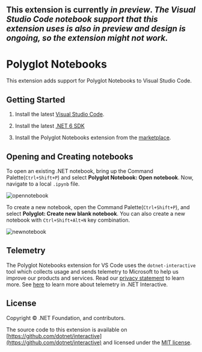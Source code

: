 This extension is currently **_in preview_**.
_The Visual Studio Code notebook support that this extension uses is also in preview and design is ongoing, so the extension might not work._
---

# Polyglot Notebooks

This extension adds support for Polyglot Notebooks to Visual Studio Code.

## Getting Started

1.  Install the latest [Visual Studio Code](https://code.visualstudio.com/).

2.  Install the latest [.NET 6 SDK](https://dotnet.microsoft.com/download/dotnet/6.0)

3.  Install the Polyglot Notebooks extension from the [marketplace](https://marketplace.visualstudio.com/items?itemName=ms-dotnettools.dotnet-interactive-vscode).

## Opening and Creating notebooks

To open an existing .NET notebook, bring up the Command Palette(`Ctrl+Shift+P`) and select **Polyglot Notebook: Open notebook**.  Now, navigate to a local `.ipynb` file.

![opennotebook](https://user-images.githubusercontent.com/2546640/94441970-67d6e180-0171-11eb-8319-c12ba82c3d30.gif)

To create a new notebook, open the Command Palette(`Ctrl+Shift+P`), and select **Polyglot: Create new blank notebook**. You can also create a new notebook with `Ctrl+Shift+Alt+N` key combination.

![newnotebook](https://user-images.githubusercontent.com/2546640/94438730-833fed80-016d-11eb-94e6-da7b51abf58a.gif)

## Telemetry

The Polyglot Notebooks extension for VS Code uses the `dotnet-interactive` tool which collects usage and sends telemetry to Microsoft to help us improve our products and services.  Read our [privacy statement](https://privacy.microsoft.com/privacystatement) to learn more.  See [here](https://github.com/dotnet/interactive/tree/main/docs#telemetry) to learn more about telemetry in .NET Interactive.

## License

Copyright © .NET Foundation, and contributors.

The source code to this extension is available on [https://github.com/dotnet/interactive](https://github.com/dotnet/interactive) and licensed under the [MIT license](https://github.com/dotnet/interactive/blob/main/License.txt).
